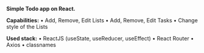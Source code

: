 <b>Simple Todo app on React.</b>

<b>Capabilities:</b> 
• Add, Remove, Edit Lists
• Add, Remove, Edit Tasks
• Change style of the Lists

<b>Used stack:</b>
•	ReactJS (useState, useReducer, useEffect) 
•	React Router
•	Axios
•	classnames

